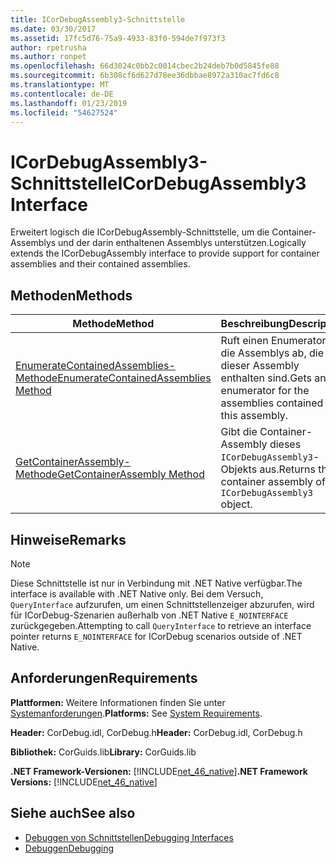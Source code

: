 ```yaml
---
title: ICorDebugAssembly3-Schnittstelle
ms.date: 03/30/2017
ms.assetid: 17fc5d76-75a9-4933-83f0-594de7f973f3
author: rpetrusha
ms.author: ronpet
ms.openlocfilehash: 66d3024c0bb2c0014cbec2b24deb7b0d5845fe88
ms.sourcegitcommit: 6b308cf6d627d78ee36dbbae8972a310ac7fd6c8
ms.translationtype: MT
ms.contentlocale: de-DE
ms.lasthandoff: 01/23/2019
ms.locfileid: "54627524"
---
```

# <a name="icordebugassembly3-interface"></a><span data-ttu-id="9b41a-102">ICorDebugAssembly3-Schnittstelle</span><span class="sxs-lookup"><span data-stu-id="9b41a-102">ICorDebugAssembly3 Interface</span></span>
<span data-ttu-id="9b41a-103">Erweitert logisch die ICorDebugAssembly-Schnittstelle, um die Container-Assemblys und der darin enthaltenen Assemblys unterstützen.</span><span class="sxs-lookup"><span data-stu-id="9b41a-103">Logically extends the ICorDebugAssembly interface to provide support for container assemblies and their contained assemblies.</span></span>  
  
## <a name="methods"></a><span data-ttu-id="9b41a-104">Methoden</span><span class="sxs-lookup"><span data-stu-id="9b41a-104">Methods</span></span>  
  
|<span data-ttu-id="9b41a-105">Methode</span><span class="sxs-lookup"><span data-stu-id="9b41a-105">Method</span></span>|<span data-ttu-id="9b41a-106">Beschreibung</span><span class="sxs-lookup"><span data-stu-id="9b41a-106">Description</span></span>|  
|------------|-----------------|  
|[<span data-ttu-id="9b41a-107">EnumerateContainedAssemblies-Methode</span><span class="sxs-lookup"><span data-stu-id="9b41a-107">EnumerateContainedAssemblies Method</span></span>](../../../../docs/framework/unmanaged-api/debugging/icordebugassembly3-enumeratecontainedassemblies-method.md)|<span data-ttu-id="9b41a-108">Ruft einen Enumerator für die Assemblys ab, die in dieser Assembly enthalten sind.</span><span class="sxs-lookup"><span data-stu-id="9b41a-108">Gets an enumerator for the assemblies contained in this assembly.</span></span>|  
|[<span data-ttu-id="9b41a-109">GetContainerAssembly-Methode</span><span class="sxs-lookup"><span data-stu-id="9b41a-109">GetContainerAssembly Method</span></span>](../../../../docs/framework/unmanaged-api/debugging/icordebugassembly3-getcontainerassembly-method.md)|<span data-ttu-id="9b41a-110">Gibt die Container-Assembly dieses `ICorDebugAssembly3`-Objekts aus.</span><span class="sxs-lookup"><span data-stu-id="9b41a-110">Returns the container assembly of this `ICorDebugAssembly3` object.</span></span>|  
  
## <a name="remarks"></a><span data-ttu-id="9b41a-111">Hinweise</span><span class="sxs-lookup"><span data-stu-id="9b41a-111">Remarks</span></span>  
  
> [!NOTE]
>  <span data-ttu-id="9b41a-112">Diese Schnittstelle ist nur in Verbindung mit .NET Native verfügbar.</span><span class="sxs-lookup"><span data-stu-id="9b41a-112">The interface is available with .NET Native only.</span></span> <span data-ttu-id="9b41a-113">Bei dem Versuch, `QueryInterface` aufzurufen, um einen Schnittstellenzeiger abzurufen, wird für ICorDebug-Szenarien außerhalb von .NET Native `E_NOINTERFACE` zurückgegeben.</span><span class="sxs-lookup"><span data-stu-id="9b41a-113">Attempting to call `QueryInterface` to retrieve an interface pointer returns `E_NOINTERFACE` for ICorDebug scenarios outside of .NET Native.</span></span>  
  
## <a name="requirements"></a><span data-ttu-id="9b41a-114">Anforderungen</span><span class="sxs-lookup"><span data-stu-id="9b41a-114">Requirements</span></span>  
 <span data-ttu-id="9b41a-115">**Plattformen:** Weitere Informationen finden Sie unter [Systemanforderungen](../../../../docs/framework/get-started/system-requirements.md).</span><span class="sxs-lookup"><span data-stu-id="9b41a-115">**Platforms:** See [System Requirements](../../../../docs/framework/get-started/system-requirements.md).</span></span>  
  
 <span data-ttu-id="9b41a-116">**Header:** CorDebug.idl, CorDebug.h</span><span class="sxs-lookup"><span data-stu-id="9b41a-116">**Header:** CorDebug.idl, CorDebug.h</span></span>  
  
 <span data-ttu-id="9b41a-117">**Bibliothek:** CorGuids.lib</span><span class="sxs-lookup"><span data-stu-id="9b41a-117">**Library:** CorGuids.lib</span></span>  
  
 <span data-ttu-id="9b41a-118">**.NET Framework-Versionen:** [!INCLUDE[net_46_native](../../../../includes/net-46-native-md.md)]</span><span class="sxs-lookup"><span data-stu-id="9b41a-118">**.NET Framework Versions:** [!INCLUDE[net_46_native](../../../../includes/net-46-native-md.md)]</span></span>  
  
## <a name="see-also"></a><span data-ttu-id="9b41a-119">Siehe auch</span><span class="sxs-lookup"><span data-stu-id="9b41a-119">See also</span></span>
- [<span data-ttu-id="9b41a-120">Debuggen von Schnittstellen</span><span class="sxs-lookup"><span data-stu-id="9b41a-120">Debugging Interfaces</span></span>](../../../../docs/framework/unmanaged-api/debugging/debugging-interfaces.md)
- [<span data-ttu-id="9b41a-121">Debuggen</span><span class="sxs-lookup"><span data-stu-id="9b41a-121">Debugging</span></span>](../../../../docs/framework/unmanaged-api/debugging/index.md)
